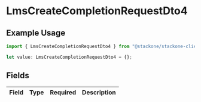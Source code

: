 # LmsCreateCompletionRequestDto4

## Example Usage

```typescript
import { LmsCreateCompletionRequestDto4 } from "@stackone/stackone-client-ts/sdk/models/shared";

let value: LmsCreateCompletionRequestDto4 = {};
```

## Fields

| Field       | Type        | Required    | Description |
| ----------- | ----------- | ----------- | ----------- |